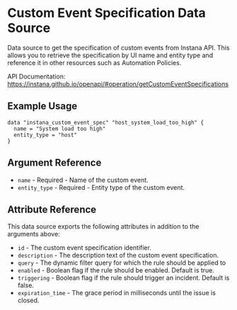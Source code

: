 # Custom Event Specification Data Source

Data source to get the specification of custom events from Instana API. This allows you to retrieve the specification
by UI name and entity type and reference it in other resources such as Automation Policies.

API Documentation: <https://instana.github.io/openapi/#operation/getCustomEventSpecifications>

## Example Usage

```hcl
data "instana_custom_event_spec" "host_system_load_too_high" {
  name = "System load too high"
  entity_type = "host"
}
```

## Argument Reference

* `name` - Required - Name of the custom event.
* `entity_type` - Required - Entity type of the custom event.

## Attribute Reference

This data source exports the following attributes in addition to the arguments above:

* `id` - The custom event specification identifier.
* `description` - The description text of the custom event specification.
* `query` - The dynamic filter query for which the rule should be applied to
* `enabled` - Boolean flag if the rule should be enabled. Default is true.
* `triggering` - Boolean flag if the rule should trigger an incident. Default is false.
* `expiration_time` - The grace period in milliseconds until the issue is closed.